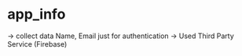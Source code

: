 # app_info

-> collect data Name, Email just for authentication
-> Used Third Party Service (Firebase)
